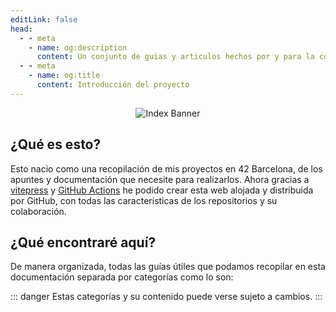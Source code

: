 ```yaml
---
editLink: false
head:
  - - meta
    - name: og:description
      content: Un conjunto de guias y articulos hechos por y para la comunidad.
  - - meta
    - name: og:title
      content: Introducción del proyecto
---
```


<div align=center>
<img src="/assets/bannerindex.png" alt="Index Banner" />
</div>

## ¿Qué es esto?
Esto nacio como una recopilación de mis proyectos en 42 Barcelona, de los apuntes y documentación que necesite para realizarlos.
Ahora gracias a [vitepress](https://vitepress.dev/) y [GitHub Actions](https://docs.github.com/en/actions) he podido crear esta web alojada y distribuida por GitHub, con todas las caracteristicas de los repositorios y su colaboración.

## ¿Qué encontraré aquí?
De manera organizada, todas las guías útiles que podamos recopilar en esta documentación separada por categorías como lo son:


::: danger Estas categorías y su contenido puede verse sujeto a cambios.
:::


<!-- https://es.wikipedia.org/wiki/C%2B%2B -->